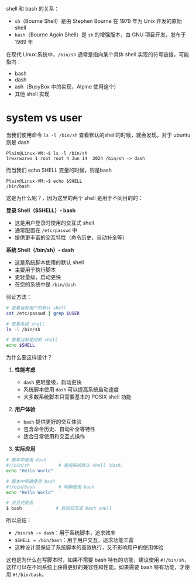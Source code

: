 shell 和 bash 的关系：

- `sh`（Bourne Shell）是由 Stephen Bourne 在 1979 年为 Unix 开发的原始 shell
- `bash`（Bourne Again Shell）是 `sh` 的增强版本，由 GNU 项目开发，发布于 1989 年



在现代 Linux 系统中，`/bin/sh` 通常是指向某个具体 shell 实现的符号链接，可能指向：
- bash
- dash
- ash（BusyBox 中的实现，Alpine 使用这个）
- 其他 shell 实现



# system vs user

当我们使用命令 `ls -l /bin/sh` 查看默认的shell的时候，就会发现，对于 ubuntu 则是 dash

```shell
Plain@Linux-VM:~$ ls -l /bin/sh
lrwxrwxrwx 1 root root 4 Jun 14  2024 /bin/sh -> dash
```

而当我们 echo SHELL 变量的时候，则是bash

```shell
Plain@Linux-VM:~$ echo $SHELL
/bin/bash
```

这是为什么呢？，因为这里的两个 shell 是用于不同目的的：

**登录 Shell（$SHELL）- bash**

- 这是用户登录时使用的交互式 shell
- 通常配置在 `/etc/passwd` 中
- 提供更丰富的交互特性（命令历史、自动补全等）

**系统 Shell（/bin/sh）- dash**

- 这是系统脚本使用的默认 shell
- 主要用于执行脚本
- 更轻量级，启动更快
- 在您的系统中是 `/bin/dash`

验证方法：
```bash
# 查看当前用户的默认 shell
cat /etc/passwd | grep $USER

# 查看系统 shell
ls -l /bin/sh

# 查看当前使用的 shell
echo $SHELL
```

为什么要这样设计？
1. **性能考虑**
   - `dash` 更轻量级，启动更快
   - 系统脚本使用 `dash` 可以提高系统启动速度
   - 大多数系统脚本只需要基本的 POSIX shell 功能

2. **用户体验**
   - `bash` 提供更好的交互体验
   - 包含命令历史、自动补全等特性
   - 适合日常使用和交互式操作

3. **实际应用**
```bash
# 脚本中使用 dash
#!/bin/sh           # 使用系统默认 shell（dash）
echo "Hello World"

# 脚本中明确使用 bash
#!/bin/bash         # 明确使用 bash
echo "Hello World"

# 交互式使用
$ bash             # 启动交互式 bash shell
```

所以总结：
- `/bin/sh -> dash`：用于系统脚本，追求效率
- `$SHELL = /bin/bash`：用于用户交互，追求功能丰富
- 这种设计既保证了系统脚本的高效执行，又不影响用户的使用体验

这也是为什么在写脚本时，如果不需要 bash 特有的功能，建议使用 `#!/bin/sh`，这样可以在不同系统上获得更好的兼容性和性能。如果需要 bash 特有功能，才使用 `#!/bin/bash`。